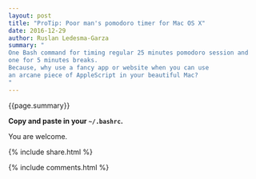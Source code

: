 ```yaml
---
layout: post
title: "ProTip: Poor man's pomodoro timer for Mac OS X"
date: 2016-12-29
author: Ruslan Ledesma-Garza
summary: "
One Bash command for timing regular 25 minutes pomodoro session and
one for 5 minutes breaks.
Because, why use a fancy app or website when you can use
an arcane piece of AppleScript in your beautiful Mac?
"
---
```


{{page.summary}}

**Copy and paste in your `~/.bashrc`.**
<script src="https://gist.github.com/mrrusof/30df845e29169c0c45910af3fe94d0c1.js"></script>

You are welcome.


{% include share.html %}

{% include comments.html %}
